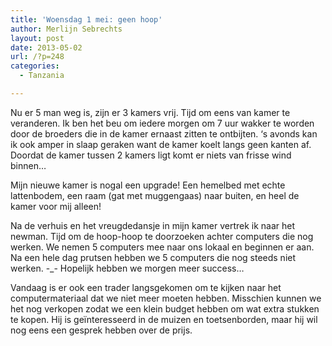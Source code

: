 ```yaml
---
title: 'Woensdag 1 mei: geen hoop'
author: Merlijn Sebrechts
layout: post
date: 2013-05-02
url: /?p=248
categories:
  - Tanzania

---
```

Nu er 5 man weg is, zijn er 3 kamers vrij. Tijd om eens van kamer te veranderen. Ik ben het beu om iedere morgen om 7 uur wakker te worden door de broeders die in de kamer ernaast zitten te ontbijten. &#8216;s avonds kan ik ook amper in slaap geraken want de kamer koelt langs geen kanten af. Doordat de kamer tussen 2 kamers ligt komt er niets van frisse wind binnen&#8230;

Mijn nieuwe kamer is nogal een upgrade! Een hemelbed met echte lattenbodem, een raam (gat met muggengaas) naar buiten, en heel de kamer voor mij alleen!

Na de verhuis en het vreugdedansje in mijn kamer vertrek ik naar het newman. Tijd om de hoop-hoop te doorzoeken achter computers die nog werken. We nemen 5 computers mee naar ons lokaal en beginnen er aan. Na een hele dag prutsen hebben we 5 computers die nog steeds niet werken. -_- Hopelijk hebben we morgen meer success&#8230;

Vandaag is er ook een trader langsgekomen om te kijken naar het computermateriaal dat we niet meer moeten hebben. Misschien kunnen we het nog verkopen zodat we een klein budget hebben om wat extra stukken te kopen. Hij is geïnteresseerd in de muizen en toetsenborden, maar hij wil nog eens een gesprek hebben over de prijs.